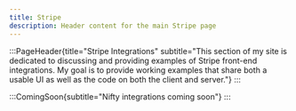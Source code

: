 ```yaml
---
title: Stripe
description: Header content for the main Stripe page
---
```


:::PageHeader{title="Stripe Integrations" subtitle="This section of my site is dedicated to discussing and providing examples of Stripe front-end integrations.  My goal is to provide working examples that share both a usable UI as well as the code on both the client and server."}
:::

:::ComingSoon{subtitle="Nifty integrations coming soon"}
:::
